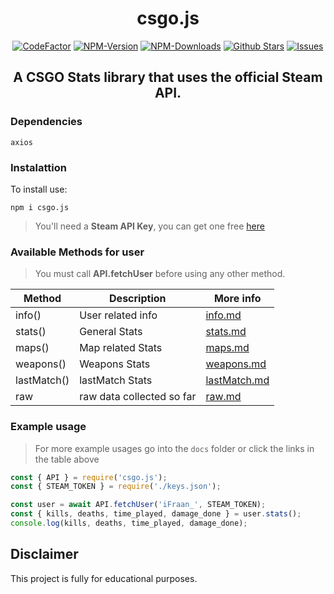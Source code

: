 <div align="center">
    <h1>csgo.js</h1>
    <a href="https://www.codefactor.io/repository/github/ifraan/csgo.js"><img src="https://www.codefactor.io/repository/github/ifraan/csgo.js/badge" alt="CodeFactor" /></a>
    <a href="https://www.npmjs.com/package/csgo.js"><img src="https://badgen.net/npm/v/csgo.js?color=blue" alt="NPM-Version"/></a>
    <a href="https://www.npmjs.com/package/csgo.js"><img src="https://badgen.net/npm/dt/csgo.js?color=blue" alt="NPM-Downloads"/></a>
    <a href="https://github.com/iFraan/csgo.js"><img src="https://badgen.net/github/stars/iFraan/csgo.js?color=yellow" alt="Github Stars"/></a>
    <a href="https://github.com/iFraan/csgo.js/issues"><img src="https://badgen.net/github/issues/iFraan/csgo.js?color=green" alt="Issues"/></a>
    <h2>A <b>CSGO Stats</b> library that uses the official Steam API.</h2>
</div>

### Dependencies
``
axios
``

### Instalattion
To install use:
```shell
npm i csgo.js
```

> You'll need a **Steam API Key**, you can get one free [here](https://steamcommunity.com/dev/apikey)


### Available Methods for user
> You must call **API.fetchUser** before using any other method.

| Method | Description | More info | 
| - | - | - |
| info() | User related info | [info.md](docs/info.md)
| stats() | General Stats | [stats.md](docs/stats.md)
| maps() | Map related Stats | [maps.md](docs/maps.md)
| weapons() | Weapons Stats | [weapons.md](docs/weapons.md)
| lastMatch() | lastMatch Stats | [lastMatch.md](docs/lastMatch.md)
| raw | raw data collected so far | [raw.md](docs/raw.md)


### Example usage
> For more example usages go into the `docs` folder or click the links in the table above

```js
const { API } = require('csgo.js');
const { STEAM_TOKEN } = require('./keys.json');

const user = await API.fetchUser('iFraan_', STEAM_TOKEN);
const { kills, deaths, time_played, damage_done } = user.stats();
console.log(kills, deaths, time_played, damage_done);
```


## Disclaimer
This project is fully for educational purposes.